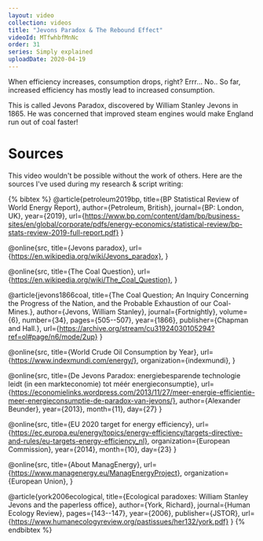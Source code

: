 ```yaml
---
layout: video
collection: videos
title: "Jevons Paradox & The Rebound Effect"
videoId: MTfwhbfMnNc
order: 31
series: Simply explained
uploadDate: 2020-04-19
---
```


When efficiency increases, consumption drops, right? Errr... No.. So far, increased efficiency has mostly lead to increased consumption.  

This is called Jevons Paradox, discovered by William Stanley Jevons in 1865. He was concerned that improved steam engines would make England run out of coal faster!

# Sources
This video wouldn't be possible without the work of others. Here are the sources I've used during my research & script writing:

{% bibtex %}
@article{petroleum2019bp,
  title={BP Statistical Review of World Energy Report},
  author={Petroleum, British},
  journal={BP: London, UK},
  year={2019},
  url={https://www.bp.com/content/dam/bp/business-sites/en/global/corporate/pdfs/energy-economics/statistical-review/bp-stats-review-2019-full-report.pdf}
}

@online{src,
    title={Jevons paradox},
    url={https://en.wikipedia.org/wiki/Jevons_paradox},
}

@online{src,
    title={The Coal Question},
    url={https://en.wikipedia.org/wiki/The_Coal_Question},
}

@article{jevons1866coal,
  title={The Coal Question; An Inquiry Concerning the Progress of the Nation, and the Probable Exhaustion of our Coal-Mines.},
  author={Jevons, William Stanley},
  journal={Fortnightly},
  volume={6},
  number={34},
  pages={505--507},
  year={1866},
  publisher={Chapman and Hall.},
  url={https://archive.org/stream/cu31924030105294?ref=ol#page/n6/mode/2up}
}

@online{src,
    title={World Crude Oil Consumption by Year},
    url={https://www.indexmundi.com/energy/},
    organization={indexmundi},
}

@online{src,
    title={De Jevons Paradox: energiebesparende technologie leidt (in een markteconomie) tot méér energieconsumptie},
    url={https://economielinks.wordpress.com/2013/11/27/meer-energie-efficientie-meer-energieconsumptie-de-paradox-van-jevons/},
    author={Alexander Beunder},
    year={2013},
    month={11},
    day={27}
}

@online{src,
    title={EU 2020 target for energy efficiency},
    url={https://ec.europa.eu/energy/topics/energy-efficiency/targets-directive-and-rules/eu-targets-energy-efficiency_nl},
    organization={European Commission},
    year={2014},
    month={10},
    day={23}
}

@online{src,
    title={About ManagEnergy},
    url={https://www.managenergy.eu/ManagEnergyProject},
    organization={European Union},
}

@article{york2006ecological,
  title={Ecological paradoxes: William Stanley Jevons and the paperless office},
  author={York, Richard},
  journal={Human Ecology Review},
  pages={143--147},
  year={2006},
  publisher={JSTOR},
  url={https://www.humanecologyreview.org/pastissues/her132/york.pdf}
}
{% endbibtex %}
